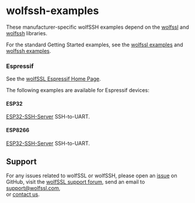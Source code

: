 # wolfssh-examples

These manufacturer-specific wolfSSH examples depend on the [wolfssl](https://github.com/wolfSSL/wolfssl) 
and [wolfssh](https://github.com/wolfSSL/wolfssh) libraries.

For the standard Getting Started examples, see the [wolfssl examples](https://github.com/wolfSSL/wolfssl/tree/master/examples) 
and [wolfssh examples](https://github.com/wolfSSL/wolfssh/tree/master/examples).
<br />

### Espressif

See the [wolfSSL Espressif Home Page](https://www.wolfssl.com/espressif/).

The following examples are available for Espressif devices:

#### ESP32

[ESP32-SSH-Server](./Espressif/ESP32/ESP32-SSH-Server/README.md) SSH-to-UART.

#### ESP8266

[ESP32-SSH-Server](./Espressif/ESP8266/ESP8266-SSH-Server/README.md) SSH-to-UART.


## Support

For any issues related to wolfSSL or wolfSSH, please open an [issue](https://github.com/wolfssl/wolfssl/issues) on GitHub, 
visit the [wolfSSL support forum](https://www.wolfssl.com/forums/),
send an email to [support@wolfssl.com](mailto:support@wolfssl.com),   
or [contact us](https://www.wolfssl.com/contact/).
